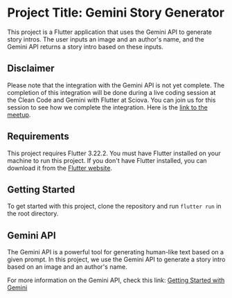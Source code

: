 # Project Title: Gemini Story Generator

This project is a Flutter application that uses the Gemini API to generate story intros. The user inputs an image and an author's name, and the Gemini API returns a story intro based on these inputs.

## Disclaimer

Please note that the integration with the Gemini API is not yet complete. The completion of this integration will be done during a live coding session at the Clean Code and Gemini with Flutter
at Sciova. You can join us for this session to see how we complete the integration. Here is the [link to the meetup](https://www.meetup.com/gdgwestsweden/events/301214985/?utm_medium=referral&utm_campaign=share-btn_savedevents_share_modal&utm_source=link).

## Requirements

This project requires Flutter 3.22.2. You must have Flutter installed on your machine to run this project. If you don't have Flutter installed, you can download it from the [Flutter website](https://flutter.dev/docs/get-started/install).

## Getting Started

To get started with this project, clone the repository and run `flutter run` in the root directory.

## Gemini API

The Gemini API is a powerful tool for generating human-like text based on a given prompt. In this project, we use the Gemini API to generate a story intro based on an image and an author's name.

For more information on the Gemini API, check this link: [Getting Started with Gemini](https://ai.google.dev/gemini-api/docs/get-started/tutorial?lang=dart)